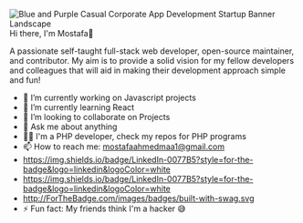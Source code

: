 ![Blue and Purple Casual Corporate App Development Startup Banner Landscape](https://user-images.githubusercontent.com/81513055/152231353-c569ae94-d212-4641-98e2-fa7ca053e048.png)
Hi there, I'm Mostafa👋 
<p>A passionate self-taught full-stack web developer, open-source maintainer, and contributor. My aim is to provide a solid vision for my fellow developers and colleagues that will aid in making their development approach simple and fun!</p>

* 🔭 I’m currently working on Javascript projects
* 🌱 I’m currently learning React
* 👯 I’m looking to collaborate on Projects
* 💬 Ask me about anything
* 👩‍💻 I'm a PHP developer, check my repos for PHP programs
* 📫 How to reach me: mostafaahmedmaa1@gmail.com 
* https://img.shields.io/badge/LinkedIn-0077B5?style=for-the-badge&logo=linkedin&logoColor=white
* https://img.shields.io/badge/LinkedIn-0077B5?style=for-the-badge&logo=linkedin&logoColor=white 
* http://ForTheBadge.com/images/badges/built-with-swag.svg
* ⚡ Fun fact: My friends think I'm a hacker 😅
